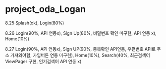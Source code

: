 # project_oda_Logan

8.25 Splash(ok), Login(80%)

8.26 Login(90%, API 연동x), Sign Up(80%, 비밀번호 확인 미구현, API 연동 x), Home(10%) 

8.27 Login(90%, API 연동x), Sign UP(90%, 중복확인 API연동, 우편번호 API로 주소 가져와야함, 가입버튼 연동 미구현), Home(10%), Search(40%, 최근검색어 ViewPager 구현, 인기검색어 API 연동 x) 
